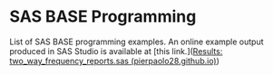 # SAS BASE Programming 

List of SAS BASE programming examples. An online example output produced in SAS Studio is available at [this link.]([Results: two_way_frequency_reports.sas (pierpaolo28.github.io)](https://pierpaolo28.github.io/Open-SAS-Analytics//base_programming/programming1/frequency_report.html))